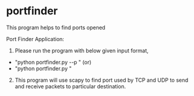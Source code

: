 # portfinder

This program helps to find ports opened

Port Finder Application:
1) Please run the program with below given input format,
 - "python portfinder.py <IP> <UDP or TCP-Ack or TCP-Syn> --p <Port Number>"
                                  (or)
 - "python portfinder.py <IP> <UDP or TCP-Ack or TCP-Syn >"

2) This program will use scapy to find port used by TCP and UDP to send and receive packets to particular destination.

